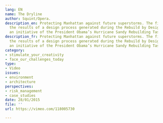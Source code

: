 ```yaml
---
lang: EN
name: The Dryline
author: Squint/Opera.
description_en: Protecting Manhattan against future superstorms. The film documents
  the results of a design process generated during the Rebuild by Design competition,
  an initiative of the President Obama’s Hurricane Sandy Rebuilding Task Force.
description_fr: Protecting Manhattan against future superstorms. The film documents
  the results of a design process generated during the Rebuild by Design competition,
  an initiative of the President Obama’s Hurricane Sandy Rebuilding Task Force.
category:
- stimulate_your_creativity
- face_our_challenges_today
type:
- Video
issues:
- environment
- architecture
perspectives:
- risk_management
- case_studies
date: 28/01/2015
file: ''
url: https://vimeo.com/118005730

---
```

